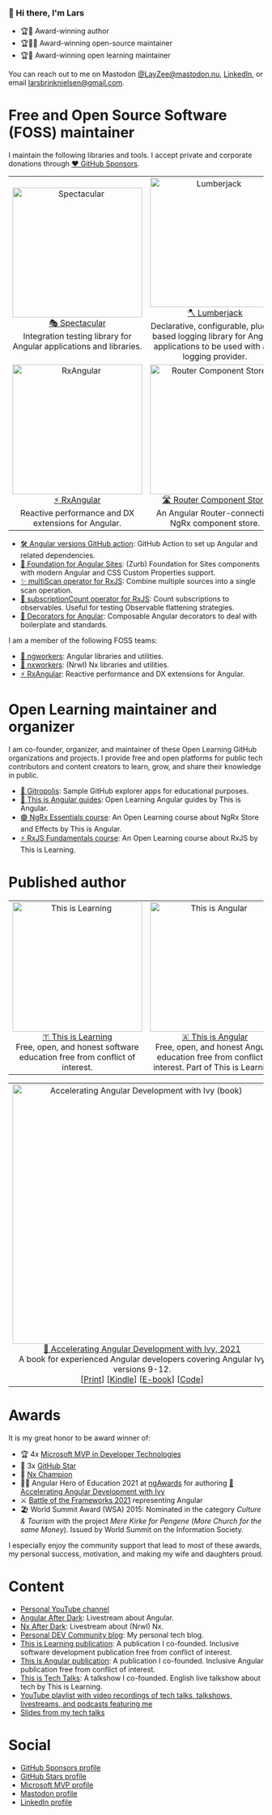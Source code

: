 ### 👋 Hi there, I'm Lars

- 🏆📗 Award-winning author
- 🏆👨‍💻 Award-winning open-source maintainer
- 🏆🏫 Award-winning open learning maintainer

You can reach out to me on Mastodon [@LayZee@mastodon.nu](https://mastodon.nu/@LayZee), [LinkedIn](https://www.linkedin.com/in/larsgbn/), or email [larsbrinknielsen@gmail.com](mailto:larsbrinknielsen@gmail.com).

# Free and Open Source Software (FOSS) maintainer
I maintain the following libraries and tools. I accept private and corporate donations through [❤️ GitHub Sponsors](https://github.com/sponsors/LayZeeDK).

<table align="center">
  <tr>
    <td align="center" width="50%">
      <a href="https://github.com/ngworker/ngworker/tree/main/packages/spectacular" target="_blank" rel="noopener">
        <img src="https://user-images.githubusercontent.com/6364586/171054811-8c8afdc8-1b62-4604-95d9-cefcee440c3c.png" alt="Spectacular" height="256px"><br>
        🎭 Spectacular
      </a><br>
      Integration testing library for Angular applications and libraries.
    </td>
    <td align="center" width="50%">
      <a href="https://github.com/ngworker/lumberjack" target="_blank" rel="noopener">
        <img src="https://user-images.githubusercontent.com/6364586/171054296-55c3e002-3047-474e-8141-b22124d76727.png" alt="Lumberjack" height="256px"><br>
        🪓 Lumberjack</a><br>
      </a>
      Declarative, configurable, plugin-based logging library for Angular applications to be used with any logging provider.
    </td>
    
  </tr>
  <tr>
    <td align="center" width="50%">
      <a href="https://github.com/rx-angular/rx-angular" target="_blank" rel="noopener">
        <img src="https://www.rx-angular.io/img/logo.png" alt="RxAngular" height="256px"><br>
        ⚡ RxAngular</a><br>
      </a>
      Reactive performance and DX extensions for Angular.
    </td>
    <td align="center" width="50%">
      <a href="https://github.com/ngworker/router-component-store" target="_blank" rel="noopener">
        <img src="https://user-images.githubusercontent.com/6364586/232342929-9b5bc640-5c2a-44e0-80f2-83f362b5a412.png" alt="Router Component Store" height="256px"><br>
       🛣️ Router Component Store</a><br>
      </a>
      An Angular Router-connecting NgRx component store.
    </td>
  </tr>
</table>

- [🛠️ Angular versions GitHub action](https://github.com/ngworker/angular-versions-action): GitHub Action to set up Angular and related dependencies.
- [🧊 Foundation for Angular Sites](https://github.com/LayZeeDK/ngx-foundation-sites): (Zurb) Foundation for Sites components with modern Angular and CSS Custom Properties support.
- [✨ multiScan operator for RxJS](https://github.com/LayZeeDK/rxjs-multi-scan): Combine multiple sources into a single scan operation.
- [🧮 subscriptionCount operator for RxJS](https://github.com/LayZeeDK/rxjs-subscription-count): Count subscriptions to observables. Useful for testing Observable flattening strategies.
- [📧 Decorators for Angular](https://github.com/LayZeeDK/ngx-decorators): Composable Angular decorators to deal with boilerplate and standards.

I am a member of the following FOSS teams:
- [👷 ngworkers](https://github.com/ngworker): Angular libraries and utilities.
- [🐳 nxworkers](https://github.com/nx-worker): (Nrwl) Nx libraries and utilities.
- [⚡ RxAngular](https://github.com/rx-angular): Reactive performance and DX extensions for Angular.

# Open Learning maintainer and organizer
I am co-founder, organizer, and maintainer of these Open Learning GitHub organizations and projects. I provide free and open platforms for public tech contributors and content creators to learn, grow, and share their knowledge in public.

<table align="center">
  <tr>
    <td align="center" width="50%">
      <a href="https://github.com/this-is-learning" target="_blank" rel="noopener">
        <img src="https://user-images.githubusercontent.com/6364586/171054500-4550b318-c98c-4208-afd6-0b042d571643.png" alt="This is Learning" height="256px"><br>
        🇹 This is Learning
      </a><br>
      Free, open, and honest software education free from conflict of interest.
    </td>
    <td align="center" width="50%">
      <a href="https://github.com/this-is-angular" target="_blank" rel="noopener">
        <img src="https://user-images.githubusercontent.com/6364586/171054632-7b0841ae-9ea8-4790-9c83-c745476cca92.png" alt="This is Angular" height="256px"><br>
        🇦 This is Angular
      </a><br>
      Free, open, and honest Angular education free from conflict of interest. Part of This is Learning.
    </td>
  </tr
</table>
 
- [🌆 Gitropolis](https://github.com/gitropolis): Sample GitHub explorer apps for educational purposes.
- [📖 This is Angular guides](https://github.com/this-is-angular/angular-guides): Open Learning Angular guides by This is Angular.
- [🟣 NgRx Essentials course](https://github.com/this-is-angular/ngrx-essentials-course): An Open Learning course about NgRx Store and Effects by This is Angular.
- [⚡ RxJS Fundamentals course](https://github.com/this-is-learning/rxjs-fundamentals-course): An Open Learning course about RxJS by This is Learning.

# Published author

<table align="center">
  <tr>
    <td align="center" valign="top" width="50%">
      <a href="https://www.amazon.com/Accelerating-Angular-Development-Ivy-practical-dp-180020521X/dp/180020521X/" target="_blank" rel="noopener">
        <img src="https://user-images.githubusercontent.com/6364586/170886827-ae4e72c6-e6f9-4339-9bda-6053d3f6f4ee.png" alt="Accelerating Angular Development with Ivy (book)" height="512px"><br>
        📗 Accelerating Angular Development with Ivy, 2021
      </a><br>
      A book for experienced Angular developers covering Angular Ivy versions 9-12.<br>
      [<a href="https://www.amazon.com/Accelerating-Angular-Development-Ivy-practical-dp-180020521X/dp/180020521X/" target="_blank" rel="noopener">Print</a>]
      [<a href="https://www.amazon.com/Accelerating-Angular-Development-Ivy-practical-ebook-dp-B09CHH9CSF/dp/B09CHH9CSF/" target="_blank" rel="noopener">Kindle</a>]
      [<a href="https://www.packt.com/product/web-development/b16295-accelerating-angular-development-with-ivy/" target="_blank" rel="noopener">E-book</a>]
      [<a href="https://github.com/PacktPublishing/Accelerating-Angular-Development-with-Ivy" target="_blank" rel="noopener">Code</a>]
    </td>
    <td align="center" valign="top" width="50%">
      <a href="https://leanpub.com/the-angular-developers-nx-handbook" target="_blank" rel="noopener">
        <img src="https://user-images.githubusercontent.com/6364586/177139256-c51459fd-cf50-4a9c-8127-ab72883086f3.jpg" alt="The Angular Developer's Nx Handbook" height="512px"><br>
        📘 The Angular Developer's Nx Handbook, Early Draft
      </a><br>
      A free book covering everything an Angular developer needs to get started with the Nx build framework.<br>
      [<a href="https://leanpub.com/the-angular-developers-nx-handbook" target="_blank" rel="noopener">Early draft</a>]
    </td>
  </tr>
</table>

# Awards
It is my great honor to be award winner of:
- 🏆 4x [Microsoft MVP in Developer Technologies](https://mvp.microsoft.com/en-us/PublicProfile/5003831?fullName=Lars%20Gyrup%20Brink%20Nielsen)
- 🌟 3x [GitHub Star](https://stars.github.com/profiles/layzeedk/)
- 🌊 [Nx Champion](https://nx.dev/community#champions)
- 🦸‍♂️ Angular Hero of Education 2021 at [ngAwards](https://ngpoland.pl/) for authoring [📗 Accelerating Angular Development with Ivy](https://www.packtpub.com/product/accelerating-angular-development-with-ivy/9781800205215)
- ⚔️ [Battle of the Frameworks 2021](https://www.crowdcast.io/e/botf2021) representing Angular
- 🏖️ World Summit Award (WSA) 2015: Nominated in the category *Culture & Tourism* with the project *Mere Kirke for Pengene* (*More Church for the same Money*). Issued by World Summit on the Information Society.

I especially enjoy the community support that lead to most of these awards, my personal success, motivation, and making my wife and daughters proud.

# Content
- [Personal YouTube channel](https://www.youtube.com/c/LarsGyrupBrinkNielsen)
- [Angular After Dark](https://www.youtube.com/playlist?list=PLyY4r1b00A5BAT3Qhnk5OXkblula6Cl2r): Livestream about Angular.
- [Nx After Dark](https://www.youtube.com/playlist?list=PLyY4r1b00A5BAT3Qhnk5OXkblula6Cl2r): Livestream about (Nrwl) Nx.
- [Personal DEV Community blog](https://dev.to/layzee): My personal tech blog.
- [This is Learning publication](https://dev.to/this-is-learning): A publication I co-founded. Inclusive software development publication free from conflict of interest.
- [This is Angular publication](https://dev.to/this-is-angular): A publication I co-founded. Inclusive Angular publication free from conflict of interest.
- [This is Tech Talks](https://www.youtube.com/c/ThisisTechTalks): A talkshow I co-founded. English live talkshow about tech by This is Learning.
- [YouTube playlist with video recordings of tech talks, talkshows, livestreams, and podcasts featuring me](https://youtube.com/playlist?list=PLyY4r1b00A5CBfouiDwBR098SiRhcMRIG)
- [Slides from my tech talks](https://speakerdeck.com/layzee)

# Social
- [GitHub Sponsors profile](https://github.com/sponsors/LayZeeDK)
- [GitHub Stars profile](https://stars.github.com/profiles/layzeedk/)
- [Microsoft MVP profile](https://mvp.microsoft.com/en-us/mvp/Lars%20Gyrup%20Brink%20Nielsen-5003831)
- [Mastodon profile](https://mastodon.nu/@LayZee)
- [LinkedIn profile](https://www.linkedin.com/in/larsgbn/)
